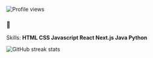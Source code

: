 ![Profile views](https://gpvc.arturio.dev/szeanx)  
### 👋

Skills: **HTML CSS Javascript React Next.js Java Python**

![GitHub streak stats](https://github-readme-streak-stats.herokuapp.com/?user=seangjr)  
